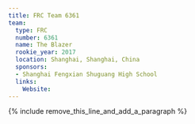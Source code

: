 ```yaml
---
title: FRC Team 6361
team:
  type: FRC
  number: 6361
  name: The Blazer
  rookie_year: 2017
  location: Shanghai, Shanghai, China
  sponsors:
  - Shanghai Fengxian Shuguang High School
  links:
    Website:
---
```


{% include remove_this_line_and_add_a_paragraph %}